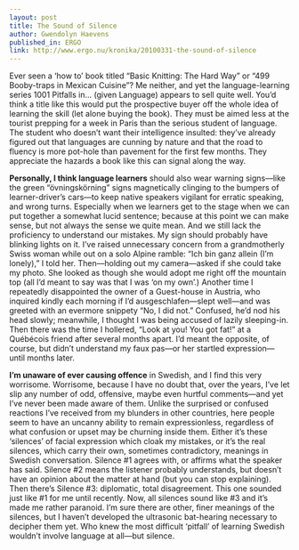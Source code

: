```yaml
---
layout: post
title: The Sound of Silence
author: Gwendolyn Haevens
published_in: ERGO
link: http://www.ergo.nu/kronika/20100331-the-sound-of-silence
---
```

Ever seen a ‘how to’ book titled “Basic Knitting: The Hard Way” or “499 Booby-traps in Mexican Cuisine”? Me neither, and yet the language-learning series 1001 Pitfalls in... (given Language) appears to sell quite well. <!--more-->
You’d think a title like this would put the prospective buyer off the whole idea of learning the skill (let alone buying the book). They must be aimed less at the tourist prepping for a week in Paris than the serious student of language. The student who doesn’t want their intelligence insulted: they’ve already figured out that languages are cunning by nature and that the road to fluency is more pot-hole than pavement for the first few months. They appreciate the hazards a book like this can signal along the way.

**Personally, I think language learners** should also wear warning signs—like the green “övningskörning” signs magnetically clinging to the bumpers of learner-driver’s cars—to keep native speakers vigilant for erratic speaking, and wrong turns. Especially when we learners get to the stage when we can put together a somewhat lucid sentence; because at this point we can make sense, but not always the sense we quite mean. And we still lack the proficiency to understand our mistakes.
My sign should probably have blinking lights on it. I’ve raised unnecessary concern from a grandmotherly Swiss woman while out on a solo Alpine ramble: “Ich bin ganz allein (I’m lonely),” I told her. Then—holding out my camera—asked if she could take my photo. She looked as though she would adopt me right off the mountain top (all I’d meant to say was that I was ‘on my own’.) Another time I repeatedly disappointed the owner of a Guest-house in Austria, who inquired kindly each morning if I’d ausgeschlafen—slept well—and was greeted with an evermore snippety “No, I did not.” Confused, he’d nod his head slowly; meanwhile, I thought I was being accused of lazily sleeping-in. Then there was the time I hollered, “Look at you! You got fat!” at a Québécois friend after several months apart. I’d meant the opposite, of course, but didn’t understand my faux pas—or her startled expression—until months later.

**I’m unaware of ever causing offence** in Swedish, and I find this very worrisome. Worrisome, because I have no doubt that, over the years, I’ve let slip any number of odd, offensive, maybe even hurtful comments—and yet I’ve never been made aware of them. Unlike the surprised or confused reactions I’ve received from my blunders in other countries, here people seem to have an uncanny ability to remain expressionless, regardless of what confusion or upset may be churning inside them.
Either it’s these ‘silences’ of facial expression which cloak my mistakes, or it’s the real silences, which carry their own, sometimes contradictory, meanings in Swedish conversation. Silence #1 agrees with, or affirms what the speaker has said. Silence #2 means the listener probably understands, but doesn’t have an opinion about the matter at hand (but you can stop explaining). Then there’s Silence #3: diplomatic, total disagreement. This one sounded just like #1 for me until recently. Now, all silences sound like #3 and it’s made me rather paranoid.
I’m sure there are other, finer meanings of the silences, but I haven’t developed the ultrasonic bat-hearing necessary to decipher them yet. Who knew the most difficult ‘pitfall’ of learning Swedish wouldn’t involve language at all—but silence.
